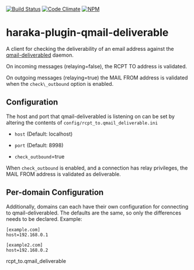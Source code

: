 [![Build Status][ci-img]][ci-url]
[![Code Climate][clim-img]][clim-url]
[![NPM][npm-img]][npm-url]

# haraka-plugin-qmail-deliverable

A client for checking the deliverability of an email address against the [qmail-deliverabled](http://search.cpan.org/dist/Qmail-Deliverable/) daemon.

On incoming messages (relaying=false), the RCPT TO address is validated.

On outgoing messages (relaying=true) the MAIL FROM address is validated when
the `check\_outbound` option is enabled.

## Configuration

The host and port that qmail-deliverabled is listening on can be set by
altering the contents of `config/rcpt_to.qmail_deliverable.ini`

* `host` (Default: localhost)

* `port` (Default: 8998)

* `check_outbound`=true

When `check_outbound` is enabled, and a connection has relay privileges, the
MAIL FROM address is validated as deliverable.

## Per-domain Configuration

Additionally, domains can each have their own configuration for connecting
to qmail-deliverabled. The defaults are the same, so only the differences
needs to be declared. Example:

    [example.com]
    host=192.168.0.1

    [example2.com]
    host=192.168.0.2


<!-- leave these buried at the bottom of the document -->
[ci-img]: https://github.com/haraka/haraka-plugin-qmail-deliverable/actions/workflows/ci.yml/badge.svg
[ci-url]: https://github.com/haraka/haraka-plugin-qmail-deliverable/actions/workflows/ci.yml
[clim-img]: https://codeclimate.com/github/haraka/haraka-plugin-qmail-deliverable/badges/gpa.svg
[clim-url]: https://codeclimate.com/github/haraka/haraka-plugin-qmail-deliverable
[npm-img]: https://nodei.co/npm/haraka-plugin-qmail-deliverable.png
[npm-url]: https://www.npmjs.com/package/haraka-plugin-qmail-deliverable
rcpt\_to.qmail\_deliverable